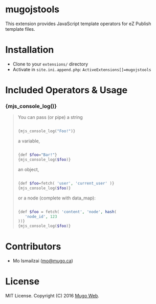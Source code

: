 mugojstools
===========
This extension provides JavaScript template operators for eZ Publish template files.

Installation
============
* Clone to your `extensions/` directory
* Activate in `site.ini.append.php`: `ActiveExtensions[]=mugojstools`

Included Operators & Usage
==========================
### {mjs_console_log()}

> You can pass (or pipe) a string  
>```php
>
>{mjs_console_log("Foo!")}
>
>```
> a variable,  
>```php
>
>{def $foo="Bar!"}   
>{mjs_console_log($foo)}   
>
>```
>
> an object, 
> ```php
>
>{def $foo=fetch( 'user', 'current_user' )}
>{mjs_console_log($foo)}
>
>```
> or a node (complete with data_map):   
>```php
>
>{def $foo = fetch( 'content', 'node', hash(   
>    'node_id', 123   
>))}   
>{mjs_console_log($foo)}   
>
>```


Contributors
============
* Mo Ismailzai ([mo@mugo.ca](mailto:mo@mugo.ca))

License
=======
MIT License. Copyright (C) 2016 [Mugo Web](http;//www.mugo.ca).